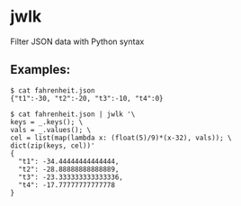 # jwlk
Filter JSON data with Python syntax

## Examples:
```
$ cat fahrenheit.json
{"t1":-30, "t2":-20, "t3":-10, "t4":0}

$ cat fahrenheit.json | jwlk '\
keys = _.keys(); \
vals = _.values(); \
cel = list(map(lambda x: (float(5)/9)*(x-32), vals)); \
dict(zip(keys, cel))'
{
  "t1": -34.44444444444444,
  "t2": -28.88888888888889,
  "t3": -23.333333333333336,
  "t4": -17.77777777777778
}
```